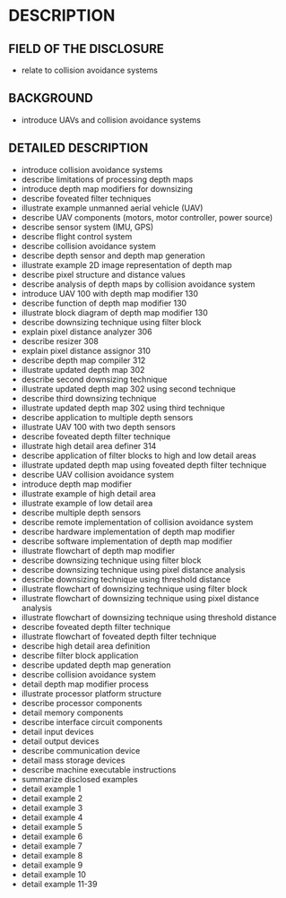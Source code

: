 # DESCRIPTION

## FIELD OF THE DISCLOSURE

- relate to collision avoidance systems

## BACKGROUND

- introduce UAVs and collision avoidance systems

## DETAILED DESCRIPTION

- introduce collision avoidance systems
- describe limitations of processing depth maps
- introduce depth map modifiers for downsizing
- describe foveated filter techniques
- illustrate example unmanned aerial vehicle (UAV)
- describe UAV components (motors, motor controller, power source)
- describe sensor system (IMU, GPS)
- describe flight control system
- describe collision avoidance system
- describe depth sensor and depth map generation
- illustrate example 2D image representation of depth map
- describe pixel structure and distance values
- describe analysis of depth maps by collision avoidance system
- introduce UAV 100 with depth map modifier 130
- describe function of depth map modifier 130
- illustrate block diagram of depth map modifier 130
- describe downsizing technique using filter block
- explain pixel distance analyzer 306
- describe resizer 308
- explain pixel distance assignor 310
- describe depth map compiler 312
- illustrate updated depth map 302
- describe second downsizing technique
- illustrate updated depth map 302 using second technique
- describe third downsizing technique
- illustrate updated depth map 302 using third technique
- describe application to multiple depth sensors
- illustrate UAV 100 with two depth sensors
- describe foveated depth filter technique
- illustrate high detail area definer 314
- describe application of filter blocks to high and low detail areas
- illustrate updated depth map using foveated depth filter technique
- describe UAV collision avoidance system
- introduce depth map modifier
- illustrate example of high detail area
- illustrate example of low detail area
- describe multiple depth sensors
- describe remote implementation of collision avoidance system
- describe hardware implementation of depth map modifier
- describe software implementation of depth map modifier
- illustrate flowchart of depth map modifier
- describe downsizing technique using filter block
- describe downsizing technique using pixel distance analysis
- describe downsizing technique using threshold distance
- illustrate flowchart of downsizing technique using filter block
- illustrate flowchart of downsizing technique using pixel distance analysis
- illustrate flowchart of downsizing technique using threshold distance
- describe foveated depth filter technique
- illustrate flowchart of foveated depth filter technique
- describe high detail area definition
- describe filter block application
- describe updated depth map generation
- describe collision avoidance system
- detail depth map modifier process
- illustrate processor platform structure
- describe processor components
- detail memory components
- describe interface circuit components
- detail input devices
- detail output devices
- describe communication device
- detail mass storage devices
- describe machine executable instructions
- summarize disclosed examples
- detail example 1
- detail example 2
- detail example 3
- detail example 4
- detail example 5
- detail example 6
- detail example 7
- detail example 8
- detail example 9
- detail example 10
- detail example 11-39

